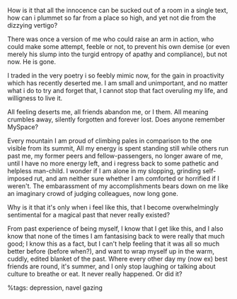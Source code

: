 
How is it that all the innocence can be sucked out of a room in a single text,
how can i plummet so far from a place so high, and yet not die from the dizzying vertigo?

There was once a version of me who could raise an arm in action,
who could make some attempt, feeble or not, to prevent his own demise
(or even merely his slump into the turgid entropy of apathy and compliance),
but not now. He is gone.

I traded in the very poetry i so feebly mimic now,
for the gain in proactivity which has recently deserted me.
I am small and unimportant, and no matter what i do to try and forget that,
I cannot stop that fact overuling my life, and willigness to live it.

All feeling deserts me, all friends abandon me,
or I them.
All meaning crumbles away, silently forgotten and forever lost.
Does anyone remember MySpace?

Every mountain I am proud of climbing pales in comparison to the one visible from its summit,
All my energy is spent standing still while others run past me, my former peers and fellow-passengers, no longer aware of me, until I have no more energy left, and i regress back to some pathetic and helpless man-child.
I wonder if I am alone in my slopping, grinding self-imposed rut, and am neither sure whether I am comforted or horrified if I weren't.
The embarassment of my accomplishments bears down on me like an imaginary crowd of judging colleagues, now long gone.

Why is it that it's only when i feel like this, that I become overwhelmingly sentimental for a magical past that never really existed?

From past experience of being myself, I know that I get like this, and I also know that none of the times I am fantasising back to were really that much good; I know this as a fact, but I can't help feeling that it was all so much better before (before when?), and want to wrap myself up in the warm, cuddly, edited blanket of the past. Where every other day my (now ex) best friends are round, it's summer, and I only stop laughing or talking about culture to breathe or eat. It never really happened. Or did it?

%tags: depression, navel gazing
